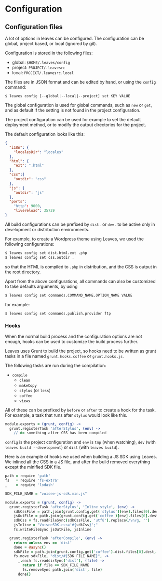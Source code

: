 # Configuration

## Configuration files

A lot of options in leaves can be configured. The configuration can be
global, project based, or local (ignored by git).

Configuration is stored in the following files:

* global: `$HOME/.leaves/config`
* project: `PROJECT/.leavesrc`
* local: `PROJECT/.leavesrc.local`

The files are in JSON format and can be edited by hand,
or using the `config` command:

```
$ leaves config [--global|--local|--project] set KEY VALUE
```

The global configuration is used for global commands, such as `new` or `get`,
and as default if the setting is not found in the project configuration.

The project configuration can be used for example to set the default deployment
method, or to modify the output directories for the project.

The default configuration looks like this:

```json
{
  "i18n": {
    "localesDir": "locales"
  },
  "html": {
    "ext": ".html"
  },
  "css":{
    "outdir": "css"
  },
  "js": {
    "outdir": "js"
  },
  "ports":
    "http": 9000,
    "livereload": 35729
}
```

All build configurations can be prefixed by `dist.` or `dev.` to
be active only in development or distribution environments.

For example, to create a Wordpress theme using Leaves, we used
the following configurations:

```sh
$ leaves config set dist.html.ext .php
$ leaves config set css.outdir .
```

so that the HTML is compiled to `.php` in distribution, and the
CSS is output in the root directory.

Apart from the above configurations, all commands can also be
customized to take defaults arguments, by using

```sh
$ leaves config set commands.COMMAND_NAME.OPTION_NAME VALUE
```

for example:

```sh
$ leaves config set commands.publish.provider ftp
```

<a id="hooks"></a>
### Hooks

When the normal build process and the configuration options
are not enough, hooks can be used to customize the build
process further.

Leaves uses Grunt to build the project, so hooks need
to be written as grunt tasks in a file named
`grunt.hooks.coffee` or `grunt.hooks.js`.

The following tasks are run during the compilation:

* `compile`
  * `clean`
  * `makeCopy`
  * `stylus` (or `less`)
  * `coffee`
  * `views`

All of these can be prefixed by `before` or `after` to
create a hook for the task. For example, a task that runs
after `stylus` would look like this.

```coffee
module.exports = (grunt, config) ->
  grunt.registerTask 'afterStylus', (env) ->
    // do something after CSS has been compiled
```

`config` is the project configuration and `env` is
`tmp` (when watching), `dev` (with `leaves build --development`)
or `dist` (with `leaves build`).

Here is an example of hooks we used when building a JS SDK using Leaves.
We inlined all the CSS in a JS file, and after the build removed everything
except the minified SDK file.

```coffee
path = require 'path'
fs   = require 'fs-extra'
_    = require 'lodash'

SDK_FILE_NAME = "voisee-js-sdk.min.js"

module.exports = (grunt, config) ->
  grunt.registerTask 'afterStylus', 'Inline style', (env) ->
    sdkCssFile = path.join(grunt.config.get('stylus')[env].files[0].dest, 'sdk.css')
    jsOutFile = path.join(grunt.config.get('coffee')[env].files[0].dest, 'sdk', 'style.js')
    sdkCss = fs.readFileSync(sdkCssFile, 'utf8').replace(/\n/g, '')
    jsInline = "VoiseeSDK.css='#{sdkCss}';"
    fs.writeFileSync jsOutFile, jsInline

  grunt.registerTask 'afterCompile', (env) ->
    return unless env == 'dist'
    done = @async()
    sdkFile = path.join(grunt.config.get('coffee').dist.files[0].dest, 'sdk.min.js')
    fs.move sdkFile, "dist/#{SDK_FILE_NAME}", ->
      _.each fs.readdirSync('dist'), (file) ->
        return if file == SDK_FILE_NAME
        fs.removeSync path.join('dist', file)
      done()
```



[generator-static-website]: https://github.com/claudetech/generator-static-website
[github-pages]: https://pages.github.com/
[heroku]: https://www.heroku.com/
[bower]: http://bower.io/
[npm]: https://www.npmjs.org/
[node-lorem-ipsum]: https://github.com/knicklabs/lorem-ipsum.js
[node-cdnify]: https://github.com/claudetech/node-cdnify
[node-glob-html]: https://github.com/claudetech/node-glob-html
[node-static-i18n]: https://github.com/claudetech/node-static-i18n

